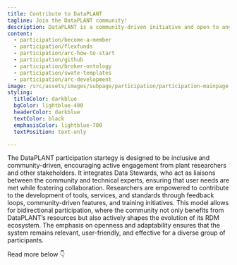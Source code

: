 ```yaml
---
title: Contribute to DataPLANT
tagline: Join the DataPLANT community!
description: DataPLANT is a community-driven initiative and open to any kind of contribution.
content:
  - participation/become-a-member
  - participation/flexfunds
  - participation/arc-how-to-start
  - participation/github
  - participation/broker-ontology
  - participation/swate-templates
  - participation/arc-development
image: /src/assets/images/subpage/participation/participation-mainpage.svg
styling: 
  titleColor: darkblue
  bgColor: lightblue-400
  headerColor: darkblue
  textColor: black
  emphasisColor: lightblue-700
  textPosition: text-only

--- 
```


The DataPLANT participation startegy is designed to be inclusive and community-driven, encouraging active engagement from plant researchers and other stakeholders.
It integrates Data Stewards, who act as liaisons between the community and technical experts, ensuring that user needs are met while fostering collaboration.
Researchers are empowered to contribute to the development of tools, services, and standards through feedback loops, community-driven features, and training initiatives.
This model allows for bidirectional participation, where the community not only benefits from DataPLANT’s resources but also actively shapes the evolution of its RDM ecosystem.
The emphasis on openness and adaptability ensures that the system remains relevant, user-friendly, and effective for a diverse group of participants.

Read more below 👇
